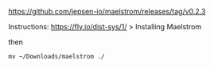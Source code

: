 https://github.com/jepsen-io/maelstrom/releases/tag/v0.2.3

Instructions: https://fly.io/dist-sys/1/ > Installing Maelstrom

then

```
mv ~/Downloads/maelstrom ./
```
